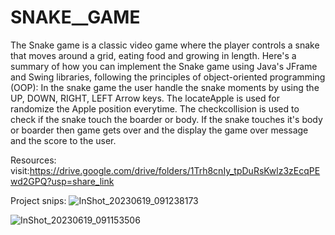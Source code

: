 # SNAKE__GAME
The Snake game is a classic video game where the player controls a snake that moves around a grid, eating food and growing in length. Here's a summary of how you can implement the Snake game using Java's JFrame and Swing libraries, following the principles of object-oriented programming (OOP):
In the snake game the user handle the snake moments by using the UP, DOWN, RIGHT, LEFT Arrow keys. 
The locateApple is used for randomize the Apple position everytime. 
The checkcollision is used to check if the snake touch the boarder or body. 
If the snake touches it's body or boarder then game gets over and the display the game over message and the score to the user. 

Resources:
visit:https://drive.google.com/drive/folders/1Trh8cnIy_tpDuRsKwlz3zEcqPEwd2GPQ?usp=share_link

Project snips:
![InShot_20230619_091238173](https://github.com/KalyankarPooja/SNAKE__GAME/assets/136887565/c73353e9-d042-4da3-9258-cb513694e329)

![InShot_20230619_091153506](https://github.com/KalyankarPooja/SNAKE__GAME/assets/136887565/0904710c-63e6-4f35-8636-b201f6daa260)



